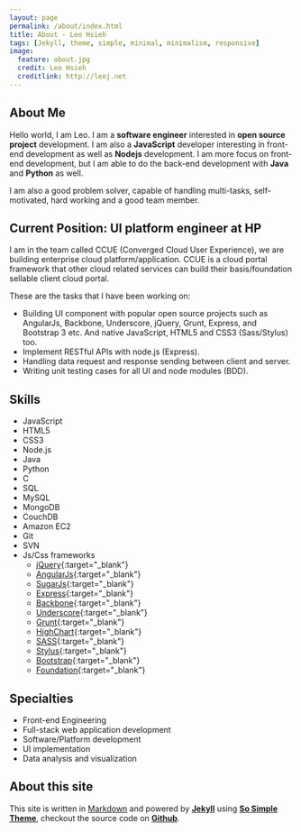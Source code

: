 ```yaml
---
layout: page
permalink: /about/index.html
title: About - Leo Hsieh
tags: [Jekyll, theme, simple, minimal, minimalism, responsive]
image:
  feature: about.jpg
  credit: Leo Hsieh
  creditlink: http://leoj.net
---
```


## About Me

Hello world, I am Leo. I am a **software engineer** interested in **open source project** development. I am also a **JavaScript** developer interesting in front-end development as well as **Nodejs** development. I am more focus on front-end development, but I am able to do the back-end development with **Java** and **Python** as well.

I am also a good problem solver, capable of handling multi-tasks, self-motivated, hard working and a good team member.

## Current Position: UI platform engineer at HP

I am in the team called CCUE (Converged Cloud User Experience), we are building enterprise cloud platform/application. CCUE is a cloud portal framework that other cloud related services can build their basis/foundation sellable client cloud portal.

These are the tasks that I have been working on:

* Building UI component with popular open source projects such as AngularJs, Backbone, Underscore, jQuery, Grunt, Express, and Bootstrap 3 etc. And native JavaScript, HTML5 and CSS3 (Sass/Stylus) too.
* Implement RESTful APIs with node.js (Express).
* Handling data request and response sending between client and server.
* Writing unit testing cases for all UI and node modules (BDD).

## Skills

* JavaScript
* HTML5
* CSS3
* Node.js
* Java
* Python
* C
* SQL
* MySQL
* MongoDB
* CouchDB
* Amazon EC2
* Git
* SVN
* Js/Css frameworks
  * [jQuery](http://jquery.com){:target="_blank"}
  * [AngularJs](http://angularjs.org){:target="_blank"}
  * [SugarJs](http://sugarjs.com){:target="_blank"}
  * [Express](http://expressjs.com){:target="_blank"}
  * [Backbone](http://backbonejs.org){:target="_blank"}
  * [Underscore](http://underscorejs.org){:target="_blank"}
  * [Grunt](http://gruntjs.com){:target="_blank"}
  * [HighChart](http://www.highcharts.com){:target="_blank"}
  * [SASS](http://sass-lang.com){:target="_blank"}
  * [Stylus](http://learnboost.github.io/stylus){:target="_blank"}
  * [Bootstrap](http://getbootstrap.com){:target="_blank"}
  * [Foundation](http://foundation.zurb.com){:target="_blank"}

## Specialties

* Front-end Engineering
* Full-stack web application development
* Software/Platform development
* UI implementation
* Data analysis and visualization

## About this site

This site is written in [Markdown](http://daringfireball.net/projects/markdown) and powered by [**Jekyll**](http://jekyllrb.com) using [**So Simple Theme**](https://github.com/mmistakes/so-simple-theme), checkout the source code on [**Github**](http://github.com/LeoAJ/leoaj.github.com).